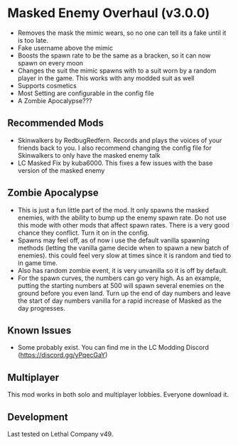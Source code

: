 # Masked Enemy Overhaul (v3.0.0)
+ Removes the mask the mimic wears, so no one can tell its a fake until it is too late. 
+ Fake username above the mimic
+ Boosts the spawn rate to be the same as a bracken, so it can now spawn on every moon
+ Changes the suit the mimic spawns with to a suit worn by a random player in the game. This works with any modded suit as well
+ Supports cosmetics
+ Most Setting are configurable in the config file
+ A Zombie Apocalypse???

## Recommended Mods
+ Skinwalkers by RedbugRedfern. Records and plays the voices of your friends back to you. I also recommend changing the config file for Skinwalkers to only have the masked enemy talk
+ LC Masked Fix by kuba6000. This fixes a few issues with the base version of the masked enemy

## Zombie Apocalypse
+ This is just a fun little part of the mod. It only spawns the masked enemies, with the ability to bump up the enemy spawn rate. Do not use this mode with other mods that affect spawn rates. There is a very good chance they conflict. Turn it on in the config.
+ Spawns may feel off, as of now i use the default vanilla spawning methods (letting the vanilla game decide when to spawn a new batch of enemies). this could feel very slow at times since it is random and tied to in game time.
+ Also has random zombie event, it is very unvanilla so it is off by default. 
+ For the spawn curves, the numbers can go very high. As an example, putting the starting numbers at 500 will spawn several enemies on the ground before you even land. Turn up the end of day numbers and leave the start of day numbers vanilla for a rapid increase of Masked as the day progresses.

## Known Issues
+ Some probably exist. You can find me in the LC Modding Discord (https://discord.gg/yPqecGaY)

## Multiplayer
This mod works in both solo and multiplayer lobbies. Everyone download it.

## Development
Last tested on Lethal Company v49.